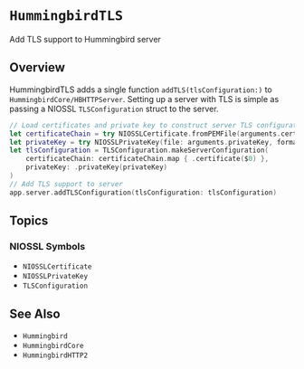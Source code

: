 # ``HummingbirdTLS``

Add TLS support to Hummingbird server

## Overview

HummingbirdTLS adds a single function `addTLS(tlsConfiguration:)` to ``HummingbirdCore/HBHTTPServer``. Setting up a server with TLS is simple as passing a NIOSSL `TLSConfiguration` struct to the server.

```swift
// Load certificates and private key to construct server TLS configuration
let certificateChain = try NIOSSLCertificate.fromPEMFile(arguments.certificateChain)
let privateKey = try NIOSSLPrivateKey(file: arguments.privateKey, format: .pem)
let tlsConfiguration = TLSConfiguration.makeServerConfiguration(
    certificateChain: certificateChain.map { .certificate($0) },
    privateKey: .privateKey(privateKey)
)
// Add TLS support to server
app.server.addTLSConfiguration(tlsConfiguration: tlsConfiguration)
```

## Topics

### NIOSSL Symbols

- ``NIOSSLCertificate``
- ``NIOSSLPrivateKey``
- ``TLSConfiguration``

## See Also

- ``Hummingbird``
- ``HummingbirdCore``
- ``HummingbirdHTTP2``